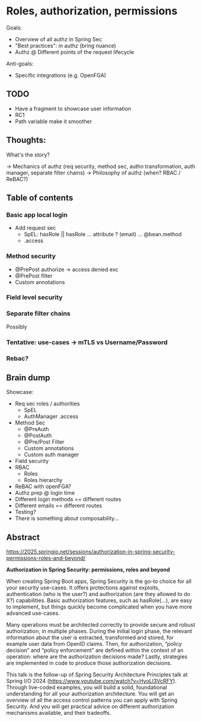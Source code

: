 # Roles, authorization, permissions

Goals:

- Overview of all authz in Spring Sec
- "Best practices": in authz (bring nuance)
- Authz @ Different points of the request lifecycle

Anti-goals:

- Specific integrations (e.g. OpenFGA)

## TODO

- Have a fragment to showcase user information
- RC1
- Path variable make it smoother

## Thoughts:

What's the story?

-> Mechanics of authz (req security, method sec, authn transformation, auth manager, separate filter chains)
-> Philosophy of authz (when? RBAC / ReBAC?)

## Table of contents

### Basic app local login

- Add request sec
    - SpEL: hasRole || hasRole ... attribute ? (email) ... @bean.method
    - .access

### Method security

- @PrePost authorize -> access denied exc
- @PrePost filter
- Custom annotations

### Field level security

### Separate filter chains

Possibly

### Tentative: use-cases -> mTLS vs Username/Password

### Rebac?

## Brain dump

Showcase:

- Req sec roles / authorities
    - SpEL
    - AuthManager .access
- Method Sec
    - @PreAuth
    - @PostAuth
    - @Pre/Post Filter
    - Custom annotations
    - Custom auth manager
- Field security
- RBAC
    - Roles
    - Roles hierarchy
- ReBAC with openFGA?
- Authz prep @ login time
- Different login methods == different routes
- Different emails == different routes
- Testing?
- There is something about composability...

## Abstract

https://2025.springio.net/sessions/authorization-in-spring-security-permissions-roles-and-beyond/

**Authorization in Spring Security: permissions, roles and beyond**

When creating Spring Boot apps, Spring Security is the go-to choice for all your security use-cases. It offers
protections against exploits, authentication (who is the user?) and authorization (are they allowed to do X?)
capabilities. Basic authorization features, such as hasRole(...), are easy to implement, but things quickly become
complicated when you have more advanced use-cases.

Many operations must be architected correctly to provide secure and robust authorization, in multiple phases. During the
initial login phase, the relevant information about the user is extracted, transformed and stored, for example user data
from OpenID claims. Then, for authorization, “policy decision” and “policy enforcement” are defined within the context
of an operation: where are the authorization decisions made? Lastly, strategies are implemented in code to produce those
authorization decisions.

This talk is the follow-up of Spring Security Architecture Principles talk at Spring I/O
2024 (https://www.youtube.com/watch?v=HyoLl3VcRFY). Through live-coded examples, you will build a solid, foundational
understanding for all your authorization architecture. You will get an overview of all the access control patterns you
can apply with Spring Security. And you will get practical advice on different authorization mechanisms available, and
their tradeoffs.
